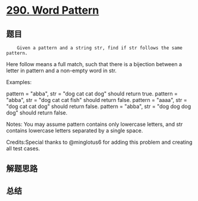 # [290. Word Pattern](https://leetcode.com/problems/word-pattern/)

## 题目

        Given a pattern and a string str, find if str follows the same pattern.
 Here follow means a full match, such that there is a bijection between a letter in pattern and a non-empty word in str.

Examples:

pattern = "abba", str = "dog cat cat dog" should return true.
pattern = "abba", str = "dog cat cat fish" should return false.
pattern = "aaaa", str = "dog cat cat dog" should return false.
pattern = "abba", str = "dog dog dog dog" should return false.




Notes:
You may assume pattern contains only lowercase letters, and str contains lowercase letters separated by a single space.


Credits:Special thanks to @minglotus6 for adding this problem and creating all test cases.
      

## 解题思路


## 总结


